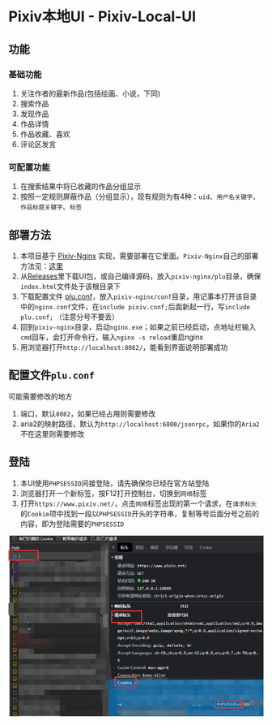 # Pixiv本地UI - Pixiv-Local-UI

## 功能

### 基础功能

1. 关注作者的最新作品(包括绘画、小说，下同)
2. 搜索作品
3. 发现作品
4. 作品详情
5. 作品收藏、喜欢
6. 评论区发言

### 可配置功能

1. 在搜索结果中将已收藏的作品分组显示
2. 按照一定规则屏蔽作品（分组显示），现有规则为有4种：`uid`、`用户名关键字`、`作品标题关键字`、`标签`

## 部署方法

1. 本项目基于 [Pixiv-Nginx](https://github.com/mashirozx/Pixiv-Nginx) 实现，需要部署在它里面。`Pixiv-Nginx`自己的部署方法见：[这里](https://2heng.xin/2017/09/19/pixiv/)
2. 从[Releases](https://github.com/AgMonk/px_local_ui/releases)里下载UI包，或自己编译源码，放入`pixiv-nginx/plu`目录，确保`index.html`文件处于该根目录下
3. 下载配置文件 [plu.conf](https://github.com/AgMonk/px_local_ui/blob/master/plu.conf)，放入`pixiv-nginx/conf`目录，用记事本打开该目录中的`nginx.conf`文件，在`include pixiv.conf;`后面新起一行，写`include plu.conf;` （注意分号不要丢）
4. 回到`pixiv-nginx`目录，启动`nginx.exe`；如果之前已经启动，点地址栏输入`cmd`回车，会打开命令行，输入`nginx -s reload`重启nginx
5. 用浏览器打开`http://localhost:8082/`，能看到界面说明部署成功

## 配置文件`plu.conf`

可能需要修改的地方

1. 端口，默认`8082`，如果已经占用则需要修改
2. aria2的映射路径，默认为`http://localhost:6800/jsonrpc`，如果你的`Aria2`不在这里则需要修改

## 登陆

1. 本UI使用`PHPSESSID`间接登陆，请先确保你已经在官方站登陆
2. 浏览器打开一个新标签，按F12打开控制台，切换到`网络`标签
3. 打开`https://www.pixiv.net/`，点击`网络`标签出现的第一个请求，在`请求标头` 的`Cookie`项中找到一段以`PHPSESSID`开头的字符串，复制等号后面分号之前的内容，即为登陆需要的`PHPSESSID`

![image-20221103122944400](image/README/image-20221103122944400.png)
